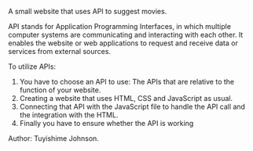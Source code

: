 A small website that uses API to suggest movies.

API stands for Application Programming Interfaces, in which multiple computer systems are communicating and interacting with each other. It enables the website or web applications to request and receive data or services from external sources.

To utilize APIs:

1. You have to choose an API to use: The APIs that are relative to the function of your website.
2. Creating a website that uses HTML, CSS and JavaScript as usual.
3. Connecting that API with the JavaScript file to handle the API call and the integration with the HTML.
4. Finally you have to ensure whether the API is working


Author: Tuyishime Johnson.
